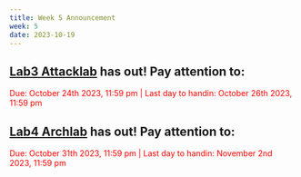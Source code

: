 ```yaml
---
title: Week 5 Announcement
week: 5
date: 2023-10-19
---
```


## [Lab3 Attacklab](https://autolab.pku.edu.cn/courses/ICS2023/assessments/attacklab) has out! Pay attention to: 
<font color='red'> Due: October 24th 2023, 11:59 pm | Last day to handin: October 26th 2023, 11:59 pm </font>

## [Lab4 Archlab](https://autolab.pku.edu.cn/courses/ICS2023/assessments/archlab) has out! Pay attention to: 
<font color='red'> Due: October 31th 2023, 11:59 pm | Last day to handin: November 2nd 2023, 11:59 pm </font>